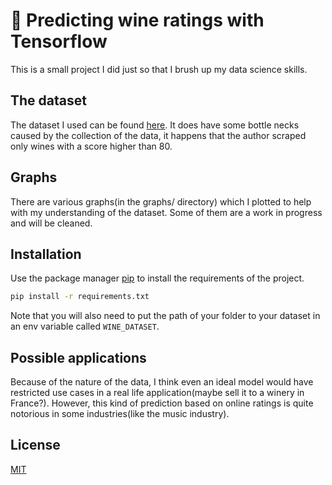# 🍷 Predicting wine ratings with Tensorflow

This is a small project I did just so that I brush up
my data science skills.

## The dataset
The dataset I used can be found [here](https://www.kaggle.com/zynicide/wine-reviews).
It does have some bottle necks caused by the collection of the data, it happens that
the author scraped only wines with a score higher than 80.

## Graphs
There are various graphs(in the graphs/ directory) which I plotted 
to help with my understanding of the dataset. 
Some of them are a work in progress and will be
cleaned.

## Installation
Use the package manager [pip](https://pip.pypa.io/en/stable/) to
install the requirements of the project.

```bash
pip install -r requirements.txt
```

Note that you will also need to put the path of your 
folder to your dataset in an env variable called `WINE_DATASET`.

## Possible applications
Because of the nature of the data, I think even an ideal 
model would have restricted use cases in a real 
life application(maybe sell it to a winery in France?).
However, this kind of prediction based on online ratings is
quite notorious in some industries(like the music industry).

## License
[MIT](https://choosealicense.com/licenses/mit/)

